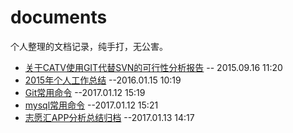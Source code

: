 # documents
个人整理的文档记录，纯手打，无公害。

- [关于CATV使用GIT代替SVN的可行性分析报告](https://github.com/RayKr/documents/blob/master/%E5%85%B3%E4%BA%8ECATV%E4%BD%BF%E7%94%A8GIT%E4%BB%A3%E6%9B%BFSVN%E7%9A%84%E5%8F%AF%E8%A1%8C%E6%80%A7%E5%88%86%E6%9E%90%E6%8A%A5%E5%91%8A.md) -- 2015.09.16 11:20
- [2015年个人工作总结](https://github.com/RayKr/documents/blob/master/2015%E5%B9%B4%E4%B8%AA%E4%BA%BA%E5%B7%A5%E4%BD%9C%E6%80%BB%E7%BB%93.md) --2016.01.15 10:19
- [Git常用命令](https://github.com/RayKr/documents/blob/master/Git%E5%B8%B8%E7%94%A8%E5%91%BD%E4%BB%A4.md) --2017.01.12 15:19
- [mysql常用命令](https://github.com/RayKr/documents/blob/master/mysql%E5%B8%B8%E7%94%A8%E5%91%BD%E4%BB%A4.md) --2017.01.12 15:21
- [志愿汇APP分析总结归档](https://github.com/RayKr/documents/tree/master/zyh) --2017.01.13 14:17
